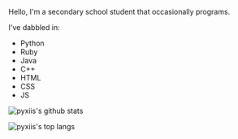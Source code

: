 Hello, I'm a secondary school student that occasionally programs.

I've dabbled in:
- Python
- Ruby
- Java
- C++
- HTML
- CSS
- JS

![pyxiis's github stats](https://github-readme-stats.vercel.app/api?username=pyxiis&include_all_commits=true&theme=tokyonight)

![pyxiis's top langs](https://github-readme-stats.vercel.app/api/top-langs/?username=pyxiis&layout=compact&theme=tokyonight)
